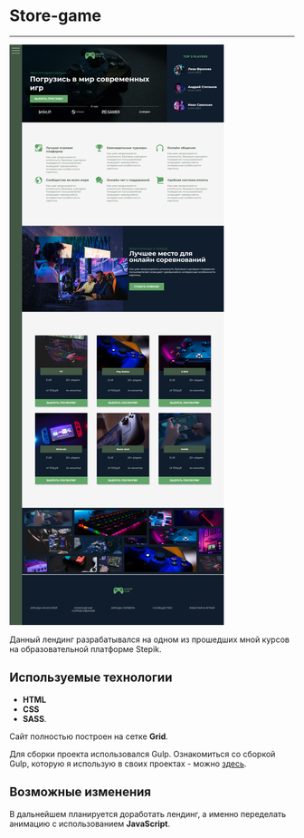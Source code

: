 # Store-game

---

![Store-game](Store-game.png)

Данный лендинг разрабатывался на одном из прошедших мной курсов на образовательной платформе Stepik.

## Используемые технологии
* __HTML__
* __CSS__
* __SASS__.

Сайт полностью построен на сетке __Grid__. 

Для сборки проекта использовался Gulp. Ознакомиться со сборкой Gulp, которую я использую в своих проектах - можно [здесь](https://github.com/StolbunN/GULP-Starter).

## Возможные изменения

В дальнейшем планируется доработать лендинг, а именно переделать анимацию с использованием __JavaScript__.